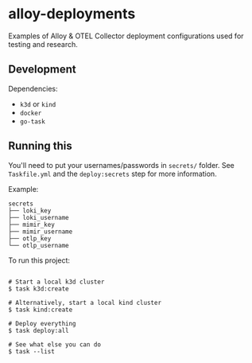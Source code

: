 # alloy-deployments

Examples of Alloy & OTEL Collector deployment configurations used for testing
and research.

## Development

Dependencies:

- `k3d` or `kind`
- `docker`
- `go-task`

## Running this

You'll need to put your usernames/passwords in `secrets/` folder. See `Taskfile.yml` and
the `deploy:secrets` step for more information.

Example:
```shell
secrets
├── loki_key
├── loki_username
├── mimir_key
├── mimir_username
├── otlp_key
└── otlp_username
```

To run this project:
```shell

# Start a local k3d cluster
$ task k3d:create

# Alternatively, start a local kind cluster
$ task kind:create

# Deploy everything
$ task deploy:all

# See what else you can do
$ task --list
```
